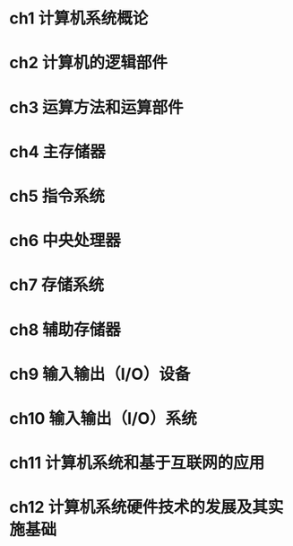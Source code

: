 # ch1 计算机系统概论

# ch2 计算机的逻辑部件

# ch3 运算方法和运算部件

# ch4 主存储器

# ch5 指令系统

# ch6 中央处理器

# ch7 存储系统

# ch8 辅助存储器

# ch9 输入输出（I/O）设备

# ch10 输入输出（I/O）系统

# ch11 计算机系统和基于互联网的应用

# ch12 计算机系统硬件技术的发展及其实施基础

